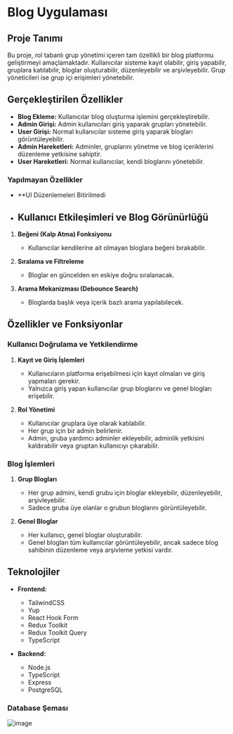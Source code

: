 # Blog Uygulaması

## Proje Tanımı
Bu proje, rol tabanlı grup yönetimi içeren tam özellikli bir blog platformu geliştirmeyi amaçlamaktadır. Kullanıcılar sisteme kayıt olabilir, giriş yapabilir, gruplara katılabilir, bloglar oluşturabilir, düzenleyebilir ve arşivleyebilir. Grup yöneticileri ise grup içi erişimleri yönetebilir.

## Gerçekleştirilen Özellikler
- **Blog Ekleme:** Kullanıcılar blog oluşturma işlemini gerçekleştirebilir.
- **Admin Girişi:** Admin kullanıcıları giriş yaparak grupları yönetebilir.
- **User Girişi:** Normal kullanıcılar sisteme giriş yaparak blogları görüntüleyebilir.
- **Admin Hareketleri:** Adminler, gruplarını yönetme ve blog içeriklerini düzenleme yetkisine sahiptir.
- **User Hareketleri:** Normal kullanıcılar, kendi bloglarını yönetebilir.
  
### Yapılmayan Özellikler
- **UI Düzenlemeleri Bitirilmedi
- ## Kullanıcı Etkileşimleri ve Blog Görünürlüğü
1. **Beğeni (Kalp Atma) Fonksiyonu**
   - Kullanıcılar kendilerine ait olmayan bloglara beğeni bırakabilir.

2. **Sıralama ve Filtreleme**
   - Bloglar en güncelden en eskiye doğru sıralanacak.

3. **Arama Mekanizması (Debounce Search)**
   - Bloglarda başlık veya içerik bazlı arama yapılabilecek.


## Özellikler ve Fonksiyonlar
### Kullanıcı Doğrulama ve Yetkilendirme
1. **Kayıt ve Giriş İşlemleri**
   - Kullanıcıların platforma erişebilmesi için kayıt olmaları ve giriş yapmaları gerekir.
   - Yalnızca giriş yapan kullanıcılar grup bloglarını ve genel blogları erişebilir.

2. **Rol Yönetimi**
   - Kullanıcılar gruplara üye olarak katılabilir.
   - Her grup için bir admin belirlenir.
   - Admin, gruba yardımcı adminler ekleyebilir, adminlik yetkisini kaldırabilir veya gruptan kullanıcıyı çıkarabilir.

### Blog İşlemleri
1. **Grup Blogları**
   - Her grup admini, kendi grubu için bloglar ekleyebilir, düzenleyebilir, arşivleyebilir.
   - Sadece gruba üye olanlar o grubun bloglarını görüntüleyebilir.

2. **Genel Bloglar**
   - Her kullanıcı, genel bloglar oluşturabilir.
   - Genel blogları tüm kullanıcılar görüntüleyebilir, ancak sadece blog sahibinin düzenleme veya arşivleme yetkisi vardır.



## Teknolojiler
- **Frontend:** 
  - TailwindCSS
  - Yup
  - React Hook Form
  - Redux Toolkit
  - Redux Toolkit Query
  - TypeScript

- **Backend:**
  - Node.js
  - TypeScript
  - Express
  - PostgreSQL
 
### Database Şeması
![image](https://github.com/user-attachments/assets/bf4dfca7-2d73-4d23-a3e6-6dbfe5eaaa00)



